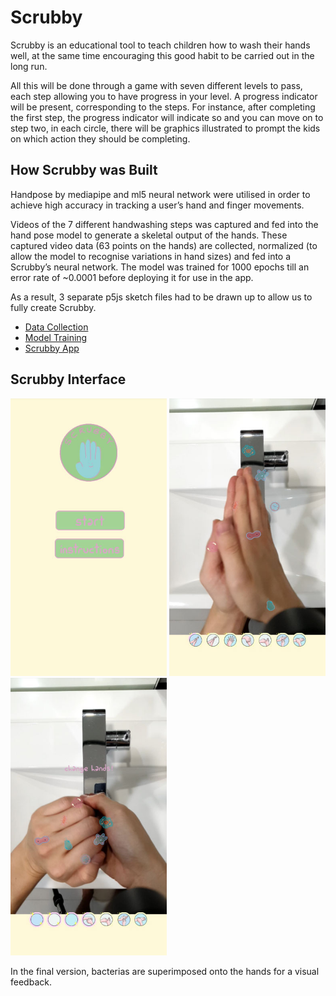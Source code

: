 # Scrubby
Scrubby is an educational tool to teach children how to wash their hands well, at the same time encouraging this good habit to be carried out in the long run. 

All this will be done through a game with seven different levels to pass, each step allowing you to have progress in your level. A progress indicator will be present, corresponding to the steps. For instance, after completing the first step, the progress indicator will indicate so and you can move on to step two, in each circle, there will be graphics illustrated to prompt the kids on which action they should be completing. 

<h2> How Scrubby was Built </h2>
<p> Handpose by mediapipe and ml5 neural network were utilised in order to achieve high accuracy in tracking a user’s hand and finger movements.</p>

Videos of the 7 different handwashing steps was captured and fed into the hand pose model to generate a skeletal output of the hands. These captured video data (63 points on the hands) are collected, normalized (to allow the model to recognise variations in hand sizes) and fed into a Scrubby’s neural network. The model was trained for 1000 epochs till an error rate of ~0.0001 before deploying it for use in the app.

As a result, 3 separate p5js sketch files had to be drawn up to allow us to fully create Scrubby. 
<ul>
  <a href="https://editor.p5js.org/junpeng/sketches/TA-lOsAR-"><li>Data Collection</li></a>
  <a href="https://editor.p5js.org/junpeng/sketches/uswpH84ru"><li>Model Training</li></a>
  <a href="https://editor.p5js.org/junpeng/sketches/EiVEIsTeH"><li>Scrubby App</li></a>
</ul>


<h2>Scrubby Interface</h2>
<p float="left">
  <img src="images/homescreen.jpg" alt="home" width="250">
  <img src="images/hand1.jpg" alt="hand1" width="250"> 
  <img src="images/hand2.jpg" alt="hand2" width="250">
  <p>In the final version, bacterias are superimposed onto the hands for a visual feedback.</p>
</p>
